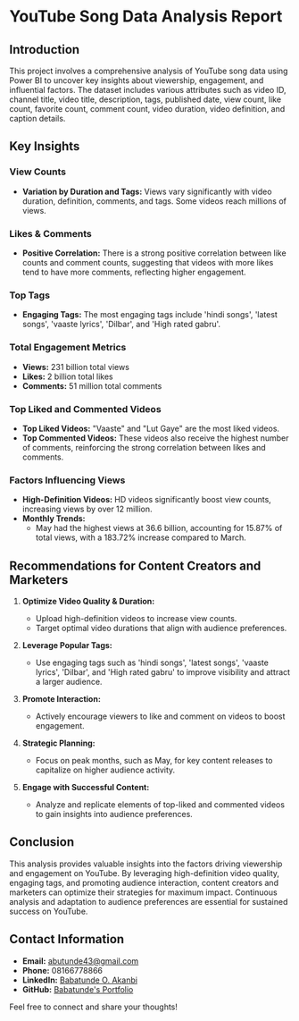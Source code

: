 # YouTube Song Data Analysis Report

## Introduction
This project involves a comprehensive analysis of YouTube song data using Power BI to uncover key insights about viewership, engagement, and influential factors. The dataset includes various attributes such as video ID, channel title, video title, description, tags, published date, view count, like count, favorite count, comment count, video duration, video definition, and caption details.

## Key Insights

### View Counts
- **Variation by Duration and Tags:** Views vary significantly with video duration, definition, comments, and tags. Some videos reach millions of views.

### Likes & Comments
- **Positive Correlation:** There is a strong positive correlation between like counts and comment counts, suggesting that videos with more likes tend to have more comments, reflecting higher engagement.

### Top Tags
- **Engaging Tags:** The most engaging tags include 'hindi songs', 'latest songs', 'vaaste lyrics', 'Dilbar', and 'High rated gabru'.

### Total Engagement Metrics
- **Views:** 231 billion total views
- **Likes:** 2 billion total likes
- **Comments:** 51 million total comments

### Top Liked and Commented Videos
- **Top Liked Videos:** "Vaaste" and "Lut Gaye" are the most liked videos.
- **Top Commented Videos:** These videos also receive the highest number of comments, reinforcing the strong correlation between likes and comments.

### Factors Influencing Views
- **High-Definition Videos:** HD videos significantly boost view counts, increasing views by over 12 million.
- **Monthly Trends:** 
  - May had the highest views at 36.6 billion, accounting for 15.87% of total views, with a 183.72% increase compared to March.

## Recommendations for Content Creators and Marketers

1. **Optimize Video Quality & Duration:**
   - Upload high-definition videos to increase view counts.
   - Target optimal video durations that align with audience preferences.

2. **Leverage Popular Tags:**
   - Use engaging tags such as 'hindi songs', 'latest songs', 'vaaste lyrics', 'Dilbar', and 'High rated gabru' to improve visibility and attract a larger audience.

3. **Promote Interaction:**
   - Actively encourage viewers to like and comment on videos to boost engagement.

4. **Strategic Planning:**
   - Focus on peak months, such as May, for key content releases to capitalize on higher audience activity.

5. **Engage with Successful Content:**
   - Analyze and replicate elements of top-liked and commented videos to gain insights into audience preferences.

## Conclusion
This analysis provides valuable insights into the factors driving viewership and engagement on YouTube. By leveraging high-definition video quality, engaging tags, and promoting audience interaction, content creators and marketers can optimize their strategies for maximum impact. Continuous analysis and adaptation to audience preferences are essential for sustained success on YouTube.

## Contact Information
- **Email:** abutunde43@gmail.com
- **Phone:** 08166778866
- **LinkedIn:** [Babatunde O. Akanbi](https://www.linkedin.com/in/babatunde-akanbi-60682a13b)
- **GitHub:** [Babatunde's Portfolio](https://github.com/abutunde/)

Feel free to connect and share your thoughts!
